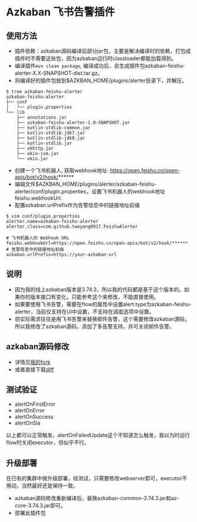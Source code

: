 # Azkaban 飞书告警插件
## 使用方法
- 插件依赖：azkaban源码编译后部分jar包，主要是解决编译时的依赖，打包成插件时不需要这些包，因为azkaban运行时classloader都能加载得到。 
- 编译插件`mvn clean package`, 编译成功后，会生成插件包azkaban-feishu-alerter-X.X-SNAPSHOT-dist.tar.gz。
- 将编译好的插件包放到$AZKBAN_HOME/plugins/alerter目录下，并解压。
```shell
$ tree azkaban-feishu-alerter
azkaban-feishu-alerter
├── conf
│   └── plugin.properties
└── lib
    ├── annotations.jar
    ├── azkaban-feishu-alerter-1.0-SNAPSHOT.jar
    ├── kotlin-stdlib-common.jar
    ├── kotlin-stdlib-jdk7.jar
    ├── kotlin-stdlib-jdk8.jar
    ├── kotlin-stdlib.jar
    ├── okhttp.jar
    ├── okio-jvm.jar
    └── okio.jar
```
- 创建一个飞书机器人, 获取webhook地址: https://open.feishu.cn/open-apis/bot/v2/hook/******
- 编辑文件$AZKBAN_HOME/plugins/alerter/azkaban-feishu-alerter/conf/plugin.properties，设置飞书机器人的webhook地址feishu.webhookUrl.
- 配置azkaban.urlPrefix作为告警信息中的链接地址前缀
```shell
$ vim conf/plugin.properties
alerter.name=azkaban-feishu-alerter
alerter.class=com.github.twoyang0917.FeishuAlerter

# 飞书机器人的 Webhook URL
feishu.webhookUrl=https://open.feishu.cn/open-apis/bot/v2/hook/******
# 告警信息中的链接地址前缀
azkaban.urlPrefix=https://your-azkaban-url
```

## 说明
- 因为我的线上azkaban版本是3.74.3，所以我的代码都是基于这个版本的。如果你的版本接口有变化，只能参考这个来修改，不能直接使用。
- 如果要使用飞书告警，需要在flow的属性中设置alert.type为azkaban-feishu-alerter，当前仅支持在UI中设置，不支持在调度选项中设置。
- 但实际需求往往是用飞书告警来替换邮件告警，这个需要修改azkaban源码，所以我修改了azkaban源码，添加了多告警支持，并可关闭邮件告警。

## azkaban源码修改
- 详情见[我的fork](https://github.com/azkaban/azkaban/compare/3.74.3...twoyang0917:azkaban:multi_alerter)
- 或者直接下载[diff](https://github.com/azkaban/azkaban/compare/3.74.3...twoyang0917:azkaban:multi_alerter.diff)

## 测试验证
+ alertOnFirstError
+ alertOnError
+ alertOnSuccess
+ alertOnSla

以上都可以正常触发，alertOnFailedUpdate这个不知道怎么触发，我以为时运行flow时关闭executor，但似乎不行。

## 升级部署
在已有的集群中做升级部署，经测试，只需要修改webserver即可，executor不用动，当然最好还是保持一致。
- azkaban源码修改重新编译后，替换azkaban-common-3.74.3.jar和az-core-3.74.3.jar即可。
- 部署此插件包
